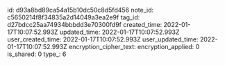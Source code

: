 id: d93a8bd89ca54a15b10dc50c8d5fd456
note_id: c5650214f8f34835a2d14049a3ea2e9f
tag_id: d27bdcc25aa74934bbbdd3e70300fd9f
created_time: 2022-01-17T10:07:52.993Z
updated_time: 2022-01-17T10:07:52.993Z
user_created_time: 2022-01-17T10:07:52.993Z
user_updated_time: 2022-01-17T10:07:52.993Z
encryption_cipher_text: 
encryption_applied: 0
is_shared: 0
type_: 6